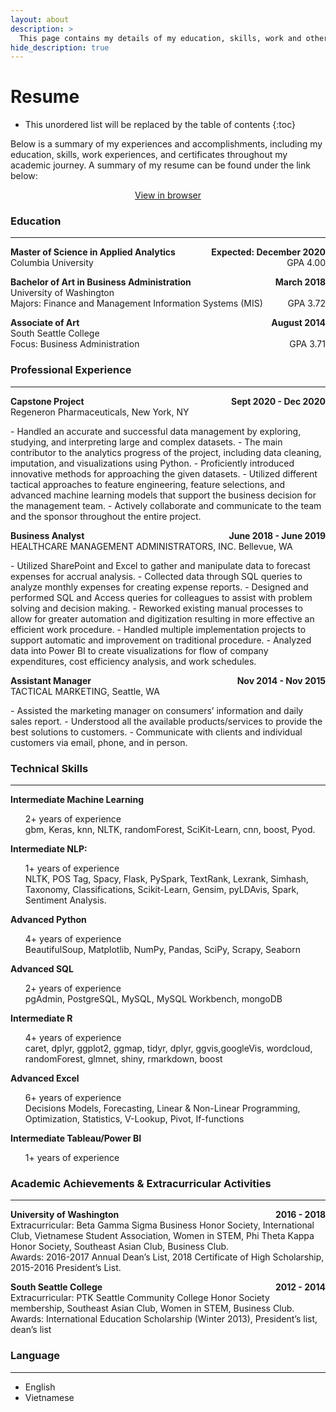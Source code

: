 ```yaml
---
layout: about
description: >
  This page contains my details of my education, skills, work and other qualifications.
hide_description: true
---
```


# Resume

* This unordered list will be replaced by the table of contents
{:toc}

Below is a summary of my experiences and accomplishments, including my education, skills, work experiences, and certificates throughout my academic journey. A summary of my resume can be found under the link below:
<p style="text-align: center;">
<a href="/assets/resume/TD_Resume.pdf" target="_blank">
View in browser
</a></p>


### Education
___

<p style="text-align: left;"><b>
    Master of Science in Applied Analytics
    <span style="float: right;">
        Expected: December 2020
    </span></b><br>
    Columbia University
    <span style="float: right;">
        GPA 4.00
    </span>
</p>

<p style="text-align: left;"><b>
    Bachelor of Art in Business Administration
    <span style="float: right;">
        March 2018
    </span></b><br>
    University of Washington<br>
    Majors: Finance and Management Information Systems (MIS)
    <span style="float: right;">
        GPA 3.72
    </span>   
</p>

<p style="text-align: left;"><b>
    Associate of Art
    <span style="float: right;">
        August 2014
    </span></b><br>
    South Seattle College<br>
    Focus: Business Administration
    <span style="float: right;">
        GPA 3.71
    </span>
</p>

### Professional Experience
___
<p style="text-align: left;"><b>
    Capstone Project
    <span style="float: right;">
        Sept 2020 - Dec 2020
    </span></b><br>
Regeneron Pharmaceuticals, New York, NY
</p>
- Handled an accurate and successful data management by exploring, studying, and interpreting large and complex datasets.
- The main contributor to the analytics progress of the project, including data cleaning, imputation, and visualizations using Python.
- Proficiently introduced innovative methods for approaching the given datasets.
- Utilized different tactical approaches to feature engineering, feature selections, and advanced machine learning models that support the business decision for the management team.
- Actively collaborate and communicate to the team and the sponsor throughout the entire project.

<p style="text-align: left;"><b>
    Business Analyst
    <span style="float: right;">
        June 2018 - June 2019
    </span></b><br>
HEALTHCARE MANAGEMENT ADMINISTRATORS, INC. Bellevue, WA
</p>
- Utilized SharePoint and Excel to gather and manipulate data to forecast expenses for accrual analysis.
- Collected data through SQL queries to analyze monthly expenses for creating expense reports.
- Designed and performed SQL and Access queries for colleagues to assist with problem solving and decision making.
- Reworked existing manual processes to allow for greater automation and digitization resulting in more effective an efficient work procedure.
- Handled multiple implementation projects to support automatic and improvement on traditional procedure.
- Analyzed data into Power BI to create visualizations for flow of company expenditures, cost efficiency analysis, and work schedules.

<p style="text-align: left;"><b>
    Assistant Manager
    <span style="float: right;">
        Nov 2014 - Nov 2015
    </span></b><br>
TACTICAL MARKETING, Seattle, WA
</p>
- Assisted the marketing manager on consumers’ information and daily sales report.
- Understood all the available products/services to provide the best solutions to customers.
- Communicate with clients and individual customers via email, phone, and in person.


### Technical Skills
___

<p style="display: inline;">
<b>
Intermediate Machine Learning
</b>
<ul><li style="list-style-type: none;">
2+ years of experience<br>
gbm, Keras, knn, NLTK, randomForest, SciKit-Learn, cnn, boost, Pyod.
</li></ul></p>

<p style="display: inline;">
<b>
Intermediate NLP:
</b>
<ul><li style="list-style-type: none;">
1+ years of experience<br>
NLTK, POS Tag, Spacy, Flask, PySpark, TextRank, Lexrank, Simhash, Taxonomy, Classifications, Scikit-Learn, Gensim, pyLDAvis, Spark, Sentiment Analysis.
</li></ul></p>

<p style="display: inline;">
<b>
Advanced Python
</b>
<ul><li style="list-style-type: none;">
4+ years of experience<br>
BeautifulSoup, Matplotlib, NumPy, Pandas, SciPy, Scrapy, Seaborn
</li></ul></p>

<p style="display: inline;">
<b>
Advanced SQL
</b>
<ul><li style="list-style-type: none;">
2+ years of experience<br>
pgAdmin, PostgreSQL, MySQL, MySQL Workbench, mongoDB
</li></ul></p>

<p style="display: inline;">
<b>
Intermediate R
</b>
<ul><li style="list-style-type: none;">
4+ years of experience<br>
caret, dplyr, ggplot2, ggmap, tidyr, dplyr, ggvis,googleVis, wordcloud, randomForest, glmnet, shiny, rmarkdown, boost
</li></ul></p>

<p style="display: inline;">
<b>
Advanced Excel
</b>
<ul><li style="list-style-type: none;">
6+ years of experience<br>
Decisions Models, Forecasting, Linear & Non-Linear Programming, Optimization, Statistics, V-Lookup, Pivot, If-functions
</li></ul></p>

<p style="display: inline;">
<b>
Intermediate Tableau/Power BI
</b>
<ul><li style="list-style-type: none;">
1+ years of experience<br>
</li></ul></p>


### Academic Achievements & Extracurricular Activities
___
<p style="text-align: left;"><b>
    University of Washington
    <span style="float: right;">
        2016 - 2018
    </span></b><br>
    Extracurricular: Beta Gamma Sigma Business Honor Society, International Club, Vietnamese Student Association, Women in STEM, Phi Theta Kappa Honor Society, Southeast Asian Club, Business Club.<br>
    Awards: 2016-2017 Annual Dean’s List, 2018 Certificate of High Scholarship, 2015-2016 President’s List.
</p>

<p style="text-align: left;"><b>
    South Seattle College
    <span style="float: right;">
        2012 - 2014
    </span></b><br>
    Extracurricular: PTK Seattle Community College Honor Society membership, Southeast Asian Club, Women in STEM, Business Club.<br>
    Awards: International Education Scholarship (Winter 2013), President’s list, dean’s list
</p>

### Language
___
  - English
  - Vietnamese
